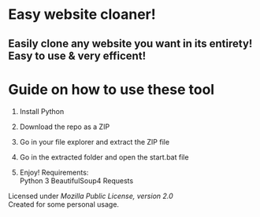 # Easy website cloaner!  
   
## Easily clone any website you want in its entirety! Easy to use & very efficent! 
 
# Guide on how to use these tool  
  
1. Install Python
  
2. Download the repo as a ZIP   
 
3. Go in your file explorer and extract the ZIP file
 
4. Go in the extracted folder and open the start.bat file   
 
5. Enjoy! 
Requirements:  
    Python 3
    BeautifulSoup4
    Requests 
 
Licensed under *Mozilla Public License, version 2.0*    
Created for some personal usage.  